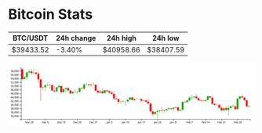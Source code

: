# Bitcoin Stats

BTC/USDT|24h change|24h high|24h low|
|---|---|---|---|
|$39433.52|-3.40%|$40958.66|$38407.59|

<img src="./chart.svg">
